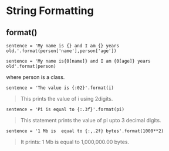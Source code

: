 # String Formatting

## format()
```
sentence = 'My name is {} and I am {} years old.'.format(person['name'],person['age'])
```
``` 
sentence = 'My name is{0[name]} and I am {0[age]} years old'.format(person)
```
where person is a class.
```
sentence = 'The value is {:02}'.format(i)
```
> This prints the value of i using 2digits.
```
sentence = 'Pi is equal to {:.3f}'.format(pi)
```
> This statement prints the value of pi upto 3 decimal digits.
```
sentence = '1 Mb is  equal to {:,.2f} bytes'.format(1000**2)
```
> It prints: 1 Mb is equal to 1,000,000.00 bytes.
